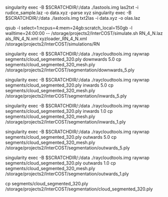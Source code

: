singularity exec -B $SCRATCHDIR/:/data ./lastools.img las2txt -i rudice_sample.laz -o data.xyz -parse xyz
singularity exec -B $SCRATCHDIR/:/data ./lastools.img txt2las -i data.xyz -o olas.laz

qsub -l select=1:ncpus=4:mem=24gb:scratch_local=150gb -l walltime=24:00:00 -- /storage/projects2/InterCOST/simulate.sh RN_4_N.laz als_RN_4_N.xml xyzloader_RN_4_N.xml /storage/projects2/InterCOST/simulations/RN




singularity exec -B $SCRATCHDIR/:/data ./raycloudtools.img raywrap segments/cloud_segmented_320.ply downwards 5.0
cp segments/cloud_segmented_320_mesh.ply /storage/projects2/InterCOST/segmentation/downwards_5.ply

singularity exec -B $SCRATCHDIR/:/data ./raycloudtools.img raywrap segments/cloud_segmented_320.ply inwards 5.0
cp segments/cloud_segmented_320_mesh.ply /storage/projects2/InterCOST/segmentation/inwards_5.ply

singularity exec -B $SCRATCHDIR/:/data ./raycloudtools.img raywrap segments/cloud_segmented_320.ply inwards 1.0
cp segments/cloud_segmented_320_mesh.ply /storage/projects2/InterCOST/segmentation/inwards_1.ply

singularity exec -B $SCRATCHDIR/:/data ./raycloudtools.img raywrap segments/cloud_segmented_320.ply outwards 5.0
cp segments/cloud_segmented_320_mesh.ply /storage/projects2/InterCOST/segmentation/outwards_5.ply

singularity exec -B $SCRATCHDIR/:/data ./raycloudtools.img raywrap segments/cloud_segmented_320.ply outwards 1.0
cp segments/cloud_segmented_320_mesh.ply /storage/projects2/InterCOST/segmentation/outwards_1.ply

cp segments/cloud_segmented_320.ply /storage/projects2/InterCOST/segmentation/cloud_segmented_320.ply

